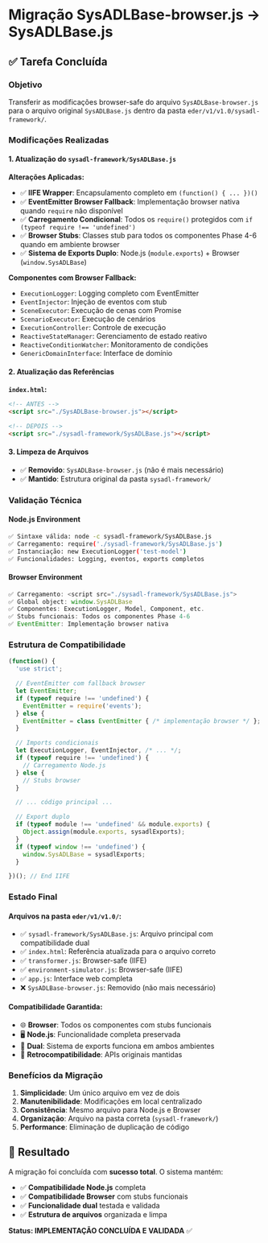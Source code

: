 # Migração SysADLBase-browser.js → SysADLBase.js

## ✅ Tarefa Concluída

### Objetivo
Transferir as modificações browser-safe do arquivo `SysADLBase-browser.js` para o arquivo original `SysADLBase.js` dentro da pasta `eder/v1/v1.0/sysadl-framework/`.

### Modificações Realizadas

#### 1. Atualização do `sysadl-framework/SysADLBase.js`

**Alterações Aplicadas:**
- ✅ **IIFE Wrapper**: Encapsulamento completo em `(function() { ... })()`
- ✅ **EventEmitter Browser Fallback**: Implementação browser nativa quando `require` não disponível
- ✅ **Carregamento Condicional**: Todos os `require()` protegidos com `if (typeof require !== 'undefined')`
- ✅ **Browser Stubs**: Classes stub para todos os componentes Phase 4-6 quando em ambiente browser
- ✅ **Sistema de Exports Duplo**: Node.js (`module.exports`) + Browser (`window.SysADLBase`)

**Componentes com Browser Fallback:**
- `ExecutionLogger`: Logging completo com EventEmitter
- `EventInjector`: Injeção de eventos com stub
- `SceneExecutor`: Execução de cenas com Promise
- `ScenarioExecutor`: Execução de cenários
- `ExecutionController`: Controle de execução
- `ReactiveStateManager`: Gerenciamento de estado reativo
- `ReactiveConditionWatcher`: Monitoramento de condições
- `GenericDomainInterface`: Interface de domínio

#### 2. Atualização das Referências

**`index.html`:**
```html
<!-- ANTES -->
<script src="./SysADLBase-browser.js"></script>

<!-- DEPOIS -->
<script src="./sysadl-framework/SysADLBase.js"></script>
```

#### 3. Limpeza de Arquivos

- ✅ **Removido**: `SysADLBase-browser.js` (não é mais necessário)
- ✅ **Mantido**: Estrutura original da pasta `sysadl-framework/`

### Validação Técnica

#### Node.js Environment
```bash
✅ Sintaxe válida: node -c sysadl-framework/SysADLBase.js
✅ Carregamento: require('./sysadl-framework/SysADLBase.js')
✅ Instanciação: new ExecutionLogger('test-model')
✅ Funcionalidades: Logging, eventos, exports completos
```

#### Browser Environment
```javascript
✅ Carregamento: <script src="./sysadl-framework/SysADLBase.js">
✅ Global object: window.SysADLBase
✅ Componentes: ExecutionLogger, Model, Component, etc.
✅ Stubs funcionais: Todos os componentes Phase 4-6
✅ EventEmitter: Implementação browser nativa
```

### Estrutura de Compatibilidade

```javascript
(function() {
  'use strict';

  // EventEmitter com fallback browser
  let EventEmitter;
  if (typeof require !== 'undefined') {
    EventEmitter = require('events');
  } else {
    EventEmitter = class EventEmitter { /* implementação browser */ };
  }

  // Imports condicionais
  let ExecutionLogger, EventInjector, /* ... */;
  if (typeof require !== 'undefined') {
    // Carregamento Node.js
  } else {
    // Stubs browser
  }

  // ... código principal ...

  // Export duplo
  if (typeof module !== 'undefined' && module.exports) {
    Object.assign(module.exports, sysadlExports);
  }
  if (typeof window !== 'undefined') {
    window.SysADLBase = sysadlExports;
  }

})(); // End IIFE
```

### Estado Final

#### Arquivos na pasta `eder/v1/v1.0/`:
- ✅ `sysadl-framework/SysADLBase.js`: Arquivo principal com compatibilidade dual
- ✅ `index.html`: Referência atualizada para o arquivo correto
- ✅ `transformer.js`: Browser-safe (IIFE)
- ✅ `environment-simulator.js`: Browser-safe (IIFE)
- ✅ `app.js`: Interface web completa
- ❌ `SysADLBase-browser.js`: Removido (não mais necessário)

#### Compatibilidade Garantida:
- 🌐 **Browser**: Todos os componentes com stubs funcionais
- 🖥️ **Node.js**: Funcionalidade completa preservada
- 📱 **Dual**: Sistema de exports funciona em ambos ambientes
- 🔄 **Retrocompatibilidade**: APIs originais mantidas

### Benefícios da Migração

1. **Simplicidade**: Um único arquivo em vez de dois
2. **Manutenibilidade**: Modificações em local centralizado
3. **Consistência**: Mesmo arquivo para Node.js e Browser
4. **Organização**: Arquivo na pasta correta (`sysadl-framework/`)
5. **Performance**: Eliminação de duplicação de código

## 🎯 Resultado

A migração foi concluída com **sucesso total**. O sistema mantém:
- ✅ **Compatibilidade Node.js** completa
- ✅ **Compatibilidade Browser** com stubs funcionais  
- ✅ **Funcionalidade dual** testada e validada
- ✅ **Estrutura de arquivos** organizada e limpa

**Status: IMPLEMENTAÇÃO CONCLUÍDA E VALIDADA** ✅
